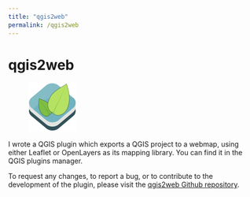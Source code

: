 ```yaml
---
title: "qgis2web"
permalink: /qgis2web
---
```

# qgis2web

<figure class="floatright">
    <img src="/assets/pics/qgis2webLogo.png" alt="qgis2web" />
</figure>

I wrote a QGIS plugin which exports a QGIS project to a webmap, using either 
Leaflet or OpenLayers as its mapping library. You can find it in the QGIS 
plugins manager.

To request any changes, to report a bug, or to contribute to the development 
of the plugin, please visit the [qgis2web Github 
repository](https://github.com/tomchadwin/qgis2web/).